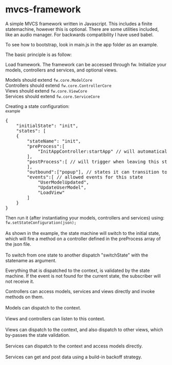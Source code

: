# mvcs-framework

A simple MVCS framework written in Javascript.
This includes a finite statemachine, however this is optional.
There are some utilities included, like an audio manager.
For backwards compatibility I have used babel.

To see how to bootstrap, look in main.js in the app folder as an example.

The basic principle is as follow:

Load framework. The framework can be accessed through fw.
Initialize your models, controllers and services, and optional views.

Models should extend <code>fw.core.ModelCore</code><br>
Controllers should extend <code>fw.core.ControllerCore</code><br>
Views should extend <code>fw.core.ViewCore</code><br>
Services should extend <code>fw.core.ServiceCore</code><br>

Creating a state configuration:<br>
<sub>example</sub>
<pre>
{
	"initialState": "init",
	"states": [
	{
		"stateName": "init",
		"preProcess":[
			"InitAppController:startApp" // will automatically trigger upon entering this state		
		],
		"postProcess":[ // will trigger when leaving this state
		],
		"outbound":["popup"], // states it can transition to
		"events":[ // allowed events for this state
			"UserModelUpdated",
			"UpdateUserModel",
			"LoadView"
		]
	}
}
</pre>



Then run it (after instantiating your models, controllers and services) using:
<code>fw.setStateConfiguration(json);</code><br><br>
As shown in the example, the state machine will switch to the initial state,
which will fire a method on a controller defined in the preProcess array of the json file.<br><br>
To switch from one state to another dispatch "switchState" with the statename as argument.<br>

Everything that is dispatched to the context, is validated by the state machine. 
If the event is not found for the current state, the subscriber will not receive it.

Controllers can access models, services and views directly and invoke methods on them.<br><br>
Models can dispatch to the context.<br><br>
Views and controllers can listen to this context.<br><br>
Views can dispatch to the context, and also dispatch to other views, which by-passes the state validation.<br><br>
Services can dispatch to the context and access models directly. <br><br>
Services can get and post data using a build-in backoff strategy.<br>


